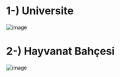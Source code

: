 # 1-) Universite
![image](https://user-images.githubusercontent.com/43789237/196039903-8f6751f5-1b08-481b-a4a7-078f2733cbc7.png)

# 2-) Hayvanat Bahçesi
![image](https://user-images.githubusercontent.com/43789237/196045254-e6d35bd2-2cce-420a-b07d-b630206c56b3.png)

